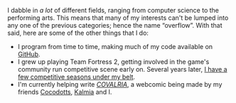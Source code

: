 I dabble in _a lot_ of different fields, ranging from computer science to the performing arts. This means that many of my interests can't be lumped into any one of the previous categories; hence the name “overflow”. With that said, here are some of the other things that I do:

- I program from time to time, making much of my code available on [GitHub](https://github.com/PersonMeetup).
- I grew up playing Team Fortress 2, getting involved in the game's community run competitive scene early on. Several years later, [I have a few competitive seasons under my belt](/portfolio/competitive/).
- I'm currently helping write [_COVALRIA_](https://covalria.com), a webcomic being made by my friends [Cocodotts](https://twitter.com/cocodotts), [Kalmia](https://twitter.com/kvlmiv) and I.
